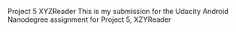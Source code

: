 Project 5
XYZReader
This is my submission for the Udacity Android Nanodegree assignment for Project 5, XZYReader
